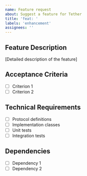 ```yaml
---
name: Feature request
about: Suggest a feature for Tether
title: 'feat: '
labels: 'enhancement'
assignees: ''
---
```


## Feature Description
[Detailed description of the feature]

## Acceptance Criteria
- [ ] Criterion 1
- [ ] Criterion 2

## Technical Requirements
- [ ] Protocol definitions
- [ ] Implementation classes
- [ ] Unit tests
- [ ] Integration tests

## Dependencies
- [ ] Dependency 1
- [ ] Dependency 2
